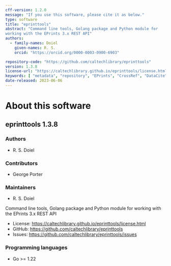```yaml
---
cff-version: 1.2.0
message: "If you use this software, please cite it as below."
type: software
title: "eprinttools"
abstract: "Command line tools, Golang package and Python module for
working with the EPrints 3.x REST API"
authors:
  - family-names: Doiel
    given-names: R. S.
    orcid: "https://orcid.org/0000-0003-0900-6903"

repository-code: "https://github.com/caltechlibrary/eprinttools"
version: 1.3.8
license-url: "https://caltechlibrary.github.io/eprinttools/license.html"
keywords: [ "metadata", "repository", "EPrints", "CrossRef", "DataCite", "software" ]
date-released: 2023-06-06
---
```


About this software
===================

## eprinttools 1.3.8

### Authors

- R. S. Doiel

### Contributors

- George Porter

### Maintainers

- R. S. Doiel

Command line tools, Golang package and Python module for working with
the EPrints 3.x REST API

- License: <https://caltechlibrary.github.io/eprinttools/license.html>
- GitHub: <https://github.com/caltechlibrary/eprinttools>
- Issues: <https://github.com/caltechlibrary/eprinttools/issues>


### Programming languages

- Go &gt;= 1.22


